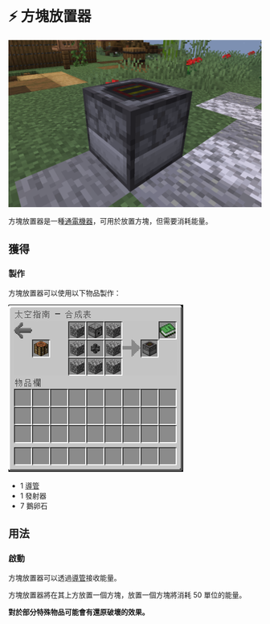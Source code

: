 # ⚡ 方塊放置器

![](<../.gitbook/assets/image (222).png>)

方塊放置器是一種[通電機器](../space/energy-systems.md)，可用於放置方塊，但需要消耗能量。

## 獲得

### 製作

方塊放置器可以使用以下物品製作：

![](<../.gitbook/assets/image (224).png>)

* 1 [導管](Conduit.md)
* 1 發射器
* 7 鵝卵石

## 用法

### 啟動

方塊放置器可以透過[導管](Conduit.md)接收能量。

方塊放置器將在其上方放置一個方塊，放置一個方塊將消耗 50 單位的能量。

**對於部分特殊物品可能會有還原破壞的效果。**
